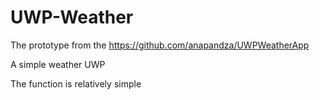 # UWP-Weather

The prototype from the
https://github.com/anapandza/UWPWeatherApp

A simple weather UWP

The function is relatively simple

